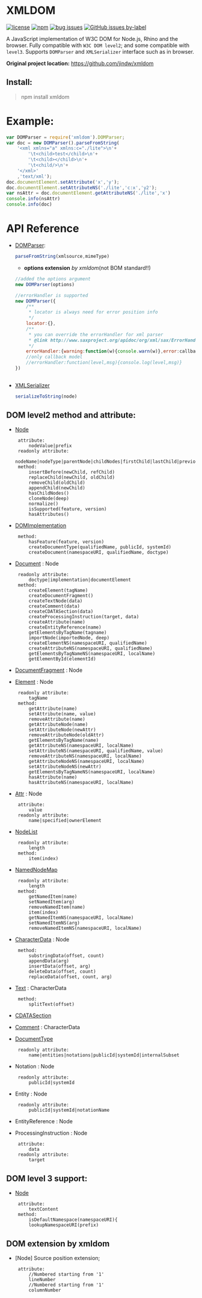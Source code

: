 # XMLDOM

[![license](https://img.shields.io/npm/l/xmldom?color=blue&style=flat-square)](./LICENSE.md)
[![npm](https://img.shields.io/npm/v/xmldom?style=flat-square)](https://www.npmjs.com/package/xmldom)
[![bug issues](https://img.shields.io/github/issues/xmldom/xmldom/bug?color=red&style=flat-square)](https://github.com/xmldom/xmldom/issues?q=is%3Aissue+is%3Aopen+label%3Abug)
[![GitHub issues by-label](https://img.shields.io/github/issues/xmldom/xmldom/help%20wanted?color=darkgreen&style=flat-square)](https://github.com/xmldom/xmldom/issues?q=is%3Aissue+is%3Aopen+label%3A%22help+wanted%22)

A JavaScript implementation of W3C DOM for Node.js, Rhino and the browser. Fully
compatible with `W3C DOM level2`; and some compatible with `level3`. Supports
`DOMParser` and `XMLSerializer` interface such as in browser.

**Original project location:** <https://github.com/jindw/xmldom>

Install:
-------
>npm install xmldom

Example:
====
```javascript
var DOMParser = require('xmldom').DOMParser;
var doc = new DOMParser().parseFromString(
    '<xml xmlns="a" xmlns:c="./lite">\n'+
        '\t<child>test</child>\n'+
        '\t<child></child>\n'+
        '\t<child/>\n'+
    '</xml>'
    ,'text/xml');
doc.documentElement.setAttribute('x','y');
doc.documentElement.setAttributeNS('./lite','c:x','y2');
var nsAttr = doc.documentElement.getAttributeNS('./lite','x')
console.info(nsAttr)
console.info(doc)
```
API Reference
=====

 * [DOMParser](https://developer.mozilla.org/en/DOMParser):

	```javascript
	parseFromString(xmlsource,mimeType)
	```
	* **options extension** _by xmldom_(not BOM standard!!)

	```javascript
	//added the options argument
	new DOMParser(options)
	
	//errorHandler is supported
	new DOMParser({
		/**
		 * locator is always need for error position info
		 */
		locator:{},
		/**
		 * you can override the errorHandler for xml parser
		 * @link http://www.saxproject.org/apidoc/org/xml/sax/ErrorHandler.html
		 */
		errorHandler:{warning:function(w){console.warn(w)},error:callback,fatalError:callback}
		//only callback model
		//errorHandler:function(level,msg){console.log(level,msg)}
	})
		
	```

 * [XMLSerializer](https://developer.mozilla.org/en/XMLSerializer)
 
	```javascript
	serializeToString(node)
	```
DOM level2 method and attribute:
------

 * [Node](http://www.w3.org/TR/2000/REC-DOM-Level-2-Core-20001113/core.html#ID-1950641247)
	
		attribute:
			nodeValue|prefix
		readonly attribute:
			nodeName|nodeType|parentNode|childNodes|firstChild|lastChild|previousSibling|nextSibling|attributes|ownerDocument|namespaceURI|localName
		method:	
			insertBefore(newChild, refChild)
			replaceChild(newChild, oldChild)
			removeChild(oldChild)
			appendChild(newChild)
			hasChildNodes()
			cloneNode(deep)
			normalize()
			isSupported(feature, version)
			hasAttributes()

 * [DOMImplementation](http://www.w3.org/TR/2000/REC-DOM-Level-2-Core-20001113/core.html#ID-102161490)
		
		method:
			hasFeature(feature, version)
			createDocumentType(qualifiedName, publicId, systemId)
			createDocument(namespaceURI, qualifiedName, doctype)

 * [Document](http://www.w3.org/TR/2000/REC-DOM-Level-2-Core-20001113/core.html#i-Document) : Node
		
		readonly attribute:
			doctype|implementation|documentElement
		method:
			createElement(tagName)
			createDocumentFragment()
			createTextNode(data)
			createComment(data)
			createCDATASection(data)
			createProcessingInstruction(target, data)
			createAttribute(name)
			createEntityReference(name)
			getElementsByTagName(tagname)
			importNode(importedNode, deep)
			createElementNS(namespaceURI, qualifiedName)
			createAttributeNS(namespaceURI, qualifiedName)
			getElementsByTagNameNS(namespaceURI, localName)
			getElementById(elementId)

 * [DocumentFragment](http://www.w3.org/TR/2000/REC-DOM-Level-2-Core-20001113/core.html#ID-B63ED1A3) : Node
 * [Element](http://www.w3.org/TR/2000/REC-DOM-Level-2-Core-20001113/core.html#ID-745549614) : Node
		
		readonly attribute:
			tagName
		method:
			getAttribute(name)
			setAttribute(name, value)
			removeAttribute(name)
			getAttributeNode(name)
			setAttributeNode(newAttr)
			removeAttributeNode(oldAttr)
			getElementsByTagName(name)
			getAttributeNS(namespaceURI, localName)
			setAttributeNS(namespaceURI, qualifiedName, value)
			removeAttributeNS(namespaceURI, localName)
			getAttributeNodeNS(namespaceURI, localName)
			setAttributeNodeNS(newAttr)
			getElementsByTagNameNS(namespaceURI, localName)
			hasAttribute(name)
			hasAttributeNS(namespaceURI, localName)

 * [Attr](http://www.w3.org/TR/2000/REC-DOM-Level-2-Core-20001113/core.html#ID-637646024) : Node
	
		attribute:
			value
		readonly attribute:
			name|specified|ownerElement

 * [NodeList](http://www.w3.org/TR/2000/REC-DOM-Level-2-Core-20001113/core.html#ID-536297177)
		
		readonly attribute:
			length
		method:
			item(index)
	
 * [NamedNodeMap](http://www.w3.org/TR/2000/REC-DOM-Level-2-Core-20001113/core.html#ID-1780488922)

		readonly attribute:
			length
		method:
			getNamedItem(name)
			setNamedItem(arg)
			removeNamedItem(name)
			item(index)
			getNamedItemNS(namespaceURI, localName)
			setNamedItemNS(arg)
			removeNamedItemNS(namespaceURI, localName)
		
 * [CharacterData](http://www.w3.org/TR/2000/REC-DOM-Level-2-Core-20001113/core.html#ID-FF21A306) : Node
	
		method:
			substringData(offset, count)
			appendData(arg)
			insertData(offset, arg)
			deleteData(offset, count)
			replaceData(offset, count, arg)
		
 * [Text](http://www.w3.org/TR/2000/REC-DOM-Level-2-Core-20001113/core.html#ID-1312295772) : CharacterData
	
		method:
			splitText(offset)
			
 * [CDATASection](http://www.w3.org/TR/2000/REC-DOM-Level-2-Core-20001113/core.html#ID-667469212)
 * [Comment](http://www.w3.org/TR/2000/REC-DOM-Level-2-Core-20001113/core.html#ID-1728279322) : CharacterData
	
 * [DocumentType](http://www.w3.org/TR/2000/REC-DOM-Level-2-Core-20001113/core.html#ID-412266927)
	
		readonly attribute:
			name|entities|notations|publicId|systemId|internalSubset
			
 * Notation : Node
	
		readonly attribute:
			publicId|systemId
			
 * Entity : Node
	
		readonly attribute:
			publicId|systemId|notationName
			
 * EntityReference : Node 
 * ProcessingInstruction : Node 
	
		attribute:
			data
		readonly attribute:
			target
		
DOM level 3 support:
-----

 * [Node](http://www.w3.org/TR/DOM-Level-3-Core/core.html#Node3-textContent)
		
		attribute:
			textContent
		method:
			isDefaultNamespace(namespaceURI){
			lookupNamespaceURI(prefix)

DOM extension by xmldom
---
 * [Node] Source position extension; 
		
		attribute:
			//Numbered starting from '1'
			lineNumber
			//Numbered starting from '1'
			columnNumber
